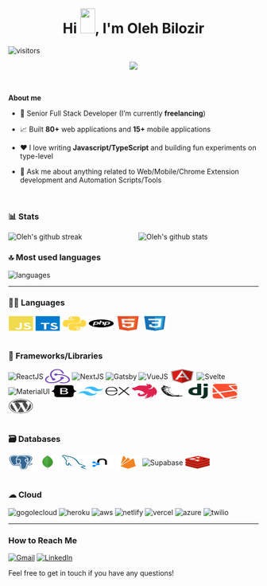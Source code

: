 <h1 align="center">
  Hi <img src="https://raw.githubusercontent.com/MartinHeinz/MartinHeinz/master/wave.gif" width="30px" height="50px">, I'm Oleh Bilozir 
</h1>

![visitors](https://visitor-badge.laobi.icu/badge?page_id=OlehBilozir.OlehBilozir)

<p align="center">
  <a href="https://github.com/DenverCoder1/readme-typing-svg"><img src="https://readme-typing-svg.herokuapp.com?font=Fira+Mono&color=33FF33&size=30&center=true&vCenter=true&width=500&height=100&lines=Senior+Software+Engineer;Mobile+Application+Developer;Chrome+Extension+Developer;Automation+Specialist"></a>
</p>

<br />

**About me**

- 💼 Senior Full Stack Developer (I’m currently **freelancing**)

- 📈 Built **80+** web applications and **15+** mobile applications

- ❤️ I love writing **Javascript/TypeScript** and building fun experiments on type-level

- 💬 Ask me about anything related to Web/Mobile/Chrome Extension development and Automation Scripts/Tools

<br />

### 📊 Stats

<img src="https://github-readme-stats.vercel.app/api?username=OlehBilozir&show_icons=true&theme=transparent&hide_border=true" alt="Oleh's github stats" width="48%" align="right"/>
<img src="http://github-readme-streak-stats.herokuapp.com?user=OlehBilozir&theme=transparent&hide_border=true" alt="Oleh's github streak" width="48%" />

### 🔝 Most used languages
<img alt="languages" src="https://github-readme-stats.vercel.app/api/top-langs/?username=square1grp&hide_title=true&theme=transparent&hide_border=true&layout=compact" />

---

### 🧑‍💻 Languages

<div style="display: inline_block">
  <img align="center" alt="Javascript" height="30" width="50" src="https://raw.githubusercontent.com/devicons/devicon/master/icons/javascript/javascript-plain.svg" />
  <img align="center" alt="Typescript" height="30" width="50" src="https://raw.githubusercontent.com/devicons/devicon/master/icons/typescript/typescript-plain.svg" />
  <img align="center" alt="Python" height="30" width="50" src="https://raw.githubusercontent.com/devicons/devicon/master/icons/python/python-plain.svg" />
  <img align="center" alt="PHP" height="30" width="50" src="https://raw.githubusercontent.com/devicons/devicon/master/icons/php/php-plain.svg" />
  <img align="center" alt="HTML5" height="30" width="50" src="https://raw.githubusercontent.com/devicons/devicon/master/icons/html5/html5-original.svg" />
  <img align="center" alt="CSS3" height="30" width="50" src="https://raw.githubusercontent.com/devicons/devicon/master/icons/css3/css3-original.svg" />
</div>
<br/>

### 🧩 Frameworks/Libraries

<div style="display: inline_block">
  <img align="center" alt="ReactJS" height="30" width="50" src="https://cdn.jsdelivr.net/gh/devicons/devicon/icons/react/react-original.svg">
  <img align="center" alt="Redux" height="30" width="50" src="https://raw.githubusercontent.com/devicons/devicon/master/icons/redux/redux-original.svg">
  <img align="center" alt="NextJS" height="30" width="50" src="https://cdn.jsdelivr.net/gh/devicons/devicon/icons/nextjs/nextjs-original.svg">
  <img align="center" alt="Gatsby" height="30" width="50" src="https://cdn.jsdelivr.net/gh/devicons/devicon/icons/gatsby/gatsby-original.svg">
  <img align="center" alt="VueJS" height="30" width="50" src="https://cdn.jsdelivr.net/gh/devicons/devicon/icons/vuejs/vuejs-original.svg">
  <img align="center" alt="Angular" height="30" width="50" src="https://raw.githubusercontent.com/devicons/devicon/master/icons/angularjs/angularjs-original.svg">
  <img align="center" alt="Svelte" height="30" width="50" src="https://cdn.jsdelivr.net/gh/devicons/devicon/icons/svelte/svelte-original.svg">
  <img align="center" alt="MaterialUI" height="30" width="50" src="https://cdn.jsdelivr.net/gh/devicons/devicon/icons/materialui/materialui-original.svg">
  <img align="center" alt="Bootstrap" height="30" width="50" src="https://raw.githubusercontent.com/devicons/devicon/master/icons/bootstrap/bootstrap-plain.svg"> 
  <img align="center" alt="TailwindCSS" height="30" width="50" src="https://raw.githubusercontent.com/devicons/devicon/master/icons/tailwindcss/tailwindcss-plain.svg"> 
  <img align="center" alt="ExpressJS" height="30" width="50" src="https://raw.githubusercontent.com/devicons/devicon/master/icons/express/express-original.svg"> 
  <img align="center" alt="NestJS" height="30" width="50" src="https://raw.githubusercontent.com/devicons/devicon/master/icons/nestjs/nestjs-plain.svg"> 
  <img align="center" alt="Flask" height="30" width="50" src="https://raw.githubusercontent.com/devicons/devicon/master/icons/flask/flask-original.svg"> 
  <img align="center" alt="Django" height="30" width="50" src="https://raw.githubusercontent.com/devicons/devicon/master/icons/django/django-plain.svg"> 
  <img align="center" alt="Laravel" height="30" width="50" src="https://raw.githubusercontent.com/devicons/devicon/master/icons/laravel/laravel-plain.svg"> 
  <img align="center" alt="WordPress" height="30" width="50" src="https://raw.githubusercontent.com/devicons/devicon/master/icons/wordpress/wordpress-plain.svg"> 
</div>
<br/>

### 🗃️ Databases

<div style="display: inline_block">
  <img align="center" alt="PostgreSQL" height="30" width="50" src="https://raw.githubusercontent.com/devicons/devicon/master/icons/postgresql/postgresql-plain.svg"> 
  <img align="center" alt="MongoDB" height="30" width="50" src="https://raw.githubusercontent.com/devicons/devicon/master/icons/mongodb/mongodb-original.svg"> 
  <img align="center" alt="MySQL" height="30" width="50" src="https://raw.githubusercontent.com/devicons/devicon/master/icons/mysql/mysql-original.svg"> 
  <img align="center" alt="Neo4j" height="30" width="50" src="https://raw.githubusercontent.com/devicons/devicon/master/icons/neo4j/neo4j-original.svg"> 
  <img align="center" alt="Firebase" height="30" width="50" src="https://raw.githubusercontent.com/devicons/devicon/master/icons/firebase/firebase-plain.svg"> 
  <img align="center" alt="Supabase" height="30" width="50" src="https://www.vectorlogo.zone/logos/supabase/supabase-icon.svg"> 
  <img align="center" alt="Redis" height="30" width="50" src="https://raw.githubusercontent.com/devicons/devicon/master/icons/redis/redis-original.svg"> 
</div>
<br/>

### ☁ Cloud

![gogolecloud](https://img.shields.io/badge/Google_Cloud-4285F4?style=for-the-badge&logo=google-cloud&logoColor=white)
![heroku](https://img.shields.io/badge/Heroku-430098?style=for-the-badge&logo=heroku&logoColor=white)
![aws](https://img.shields.io/badge/Amazon_AWS-232F3E?style=for-the-badge&logo=amazon-aws&logoColor=white)
![netlify](https://img.shields.io/badge/Netlify-00C7B7?style=for-the-badge&logo=netlify&logoColor=white)
![vercel](https://img.shields.io/badge/Vercel-000000?style=for-the-badge&logo=vercel&logoColor=white)
![azure](https://img.shields.io/badge/Microsoft_Azure-0089D6?style=for-the-badge&logo=microsoft-azure&logoColor=white)
![twilio](https://img.shields.io/badge/Twilio-F22F46?style=for-the-badge&logo=Twilio&logoColor=white)

---

### How to Reach Me

 [![Gmail](https://img.shields.io/badge/Gmail-Email-red)](mailto:olehbilozirrrr@gmail.com)
 [![LinkedIn](https://img.shields.io/badge/LinkedIn-Profile-blue)](https://www.linkedin.com/in/oleh-bilozir-651173294/)

Feel free to get in touch if you have any questions!
